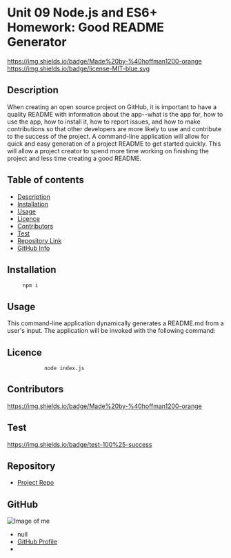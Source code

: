 
# ****Unit 09 Node.js and ES6+ Homework: Good README Generator****

https://img.shields.io/badge/Made%20by-%40hoffman1200-orange https://img.shields.io/badge/license-MIT-blue.svg

## Description 

When creating an open source project on GitHub, it is important to have a quality README with information about the app--what is the app for, how to use the app, how to install it, how to report issues, and how to make contributions so that other developers are more likely to use and contribute to the success of the project. A command-line application will allow for quick and easy generation of a project README to get started quickly. This will allow a project creator to spend more time working on finishing the project and less time creating a good README.   

## Table of contents

- [Description](#Description)
- [Installation](#Installation)
- [Usage](#Usage)
- [Licence](#Licence)
- [Contributors](#Contributors)
- [Test](#Test)
- [Repository Link](#Repository)
- [GitHub Info](#GitHub) 


## Installation

         npm i

## Usage

This command-line application dynamically generates a README.md from a user's input. The application will be invoked with the following command:

## Licence

                node index.js

## Contributors

https://img.shields.io/badge/Made%20by-%40hoffman1200-orange

## Test

https://img.shields.io/badge/test-100%25-success


## Repository

- [Project Repo](https://github.com/Saiban-Hussein)

## GitHub

![Image of me](https://avatars.githubusercontent.com/u/79028157?v=4)
- null
- [GitHub Profile](https://github.com/Saiban-Hussein)
- <null>


